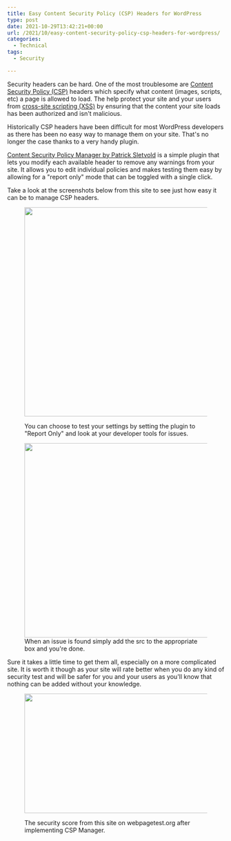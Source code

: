 ```yaml
---
title: Easy Content Security Policy (CSP) Headers for WordPress
type: post
date: 2021-10-29T13:42:21+00:00
url: /2021/10/easy-content-security-policy-csp-headers-for-wordpress/
categories:
  - Technical
tags:
  - Security

---
```

Security headers can be hard. One of the most troublesome are [Content Security Policy (CSP)][1] headers which specify what content (images, scripts, etc) a page is allowed to load. The help protect your site and your users from [cross-site scripting (XSS)][2] by ensuring that the content your site loads has been authorized and isn't malicious.

Historically CSP headers have been difficult for most WordPress developers as there has been no easy way to manage them on your site. That's no longer the case thanks to a very handy plugin.

[Content Security Policy Manager by Patrick Sletvold][3] is a simple plugin that lets you modify each available header to remove any warnings from your site. It allows you to edit individual policies and makes testing them easy by allowing for a "report only" mode that can be toggled with a single click.

Take a look at the screenshots below from this site to see just how easy it can be to manage CSP headers.<figure class="wp-block-image size-large">

<img loading="lazy" decoding="async" width="850" height="485" src="/images/2021/10/csp-manager-settings-850x485.png" alt="" class="wp-image-1013" srcset="/images/2021/10/csp-manager-settings-850x485.png 850w, /images/2021/10/csp-manager-settings-400x228.png 400w, /images/2021/10/csp-manager-settings.png 1440w" sizes="(max-width: 850px) 100vw, 850px" /> <figcaption>You can choose to test your settings by setting the plugin to "Report Only" and look at your developer tools for issues.</figcaption></figure> <figure class="wp-block-image size-large"><img loading="lazy" decoding="async" width="850" height="451" src="/images/2021/10/csp-manager-settings-2-850x451.png" alt="" class="wp-image-1014" srcset="/images/2021/10/csp-manager-settings-2-850x451.png 850w, /images/2021/10/csp-manager-settings-2-400x212.png 400w, /images/2021/10/csp-manager-settings-2.png 1440w" sizes="(max-width: 850px) 100vw, 850px" /><figcaption>When an issue is found simply add the src to the appropriate box and you're done.</figcaption></figure>

Sure it takes a little time to get them all, especially on a more complicated site. It is worth it though as your site will rate better when you do any kind of security test and will be safer for you and your users as you'll know that nothing can be added without your knowledge.<figure class="wp-block-image size-large">

<img loading="lazy" decoding="async" width="850" height="277" src="/images/2021/10/Screen-Shot-2021-10-24-at-12.37.42-850x277.jpg" alt="" class="wp-image-1015" srcset="/images/2021/10/Screen-Shot-2021-10-24-at-12.37.42-850x277.jpg 850w, /images/2021/10/Screen-Shot-2021-10-24-at-12.37.42-400x130.jpg 400w, /images/2021/10/Screen-Shot-2021-10-24-at-12.37.42.jpg 1500w" sizes="(max-width: 850px) 100vw, 850px" /> <figcaption>The security score from this site on webpagetest.org after implementing CSP Manager.</figcaption></figure>

 [1]: https://content-security-policy.com/
 [2]: https://owasp.org/www-community/attacks/xss/
 [3]: https://wordpress.org/plugins/csp-manager/